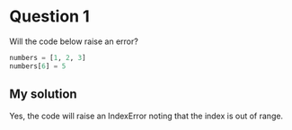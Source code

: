 # Question 1
Will the code below raise an error?

```python
numbers = [1, 2, 3]
numbers[6] = 5
```

## My solution
Yes, the code will raise an IndexError noting that the index is out of range.
